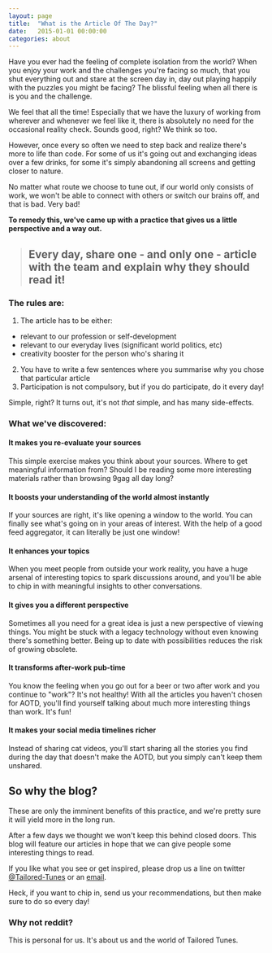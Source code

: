```yaml
---
layout: page
title:  "What is the Article Of The Day?"
date:   2015-01-01 00:00:00
categories: about
---
```


Have you ever had the feeling of complete isolation from the world? When you enjoy
your work and the challenges you're facing so much, that you shut everything out
and stare at the screen day in, day out playing happily with the puzzles you might
be facing? The blissful feeling when all there is is you and the challenge.

We feel that all the time! Especially that we have the luxury of working from
wherever and whenever we feel like it, there is absolutely no need for the
occasional reality check. Sounds good, right? We think so too.

However, once every so often we need to step back and realize there's more to life
than code. For some of us it's going out and exchanging ideas over a few drinks,
for some it's simply abandoning all screens and getting closer to nature.

No matter what route we choose to tune out, if our world only consists of work,
we won't be able to connect with others or switch our brains off, and that is
bad. Very bad!

__To remedy this, we've came up with a practice that gives us a little perspective
and a way out.__

> ## Every day, share one - and only one - article with the team and explain why they should read it!

### The rules are:
1. The article has to be either:
 - relevant to our profession or self-development
 - relevant to our everyday lives (significant world politics, etc)
 - creativity booster for the person who's sharing it
2. You have to write a few sentences where you summarise why you chose that particular article
3. Participation is not compulsory, but if you do participate, do it every day!

Simple, right?
It turns out, it's not _that_ simple, and has many side-effects.

### What we've discovered:

#### It makes you re-evaluate your sources
This simple exercise makes you think about your sources. Where to get meaningful
information from? Should I be reading some more interesting materials rather than
browsing 9gag all day long?

#### It boosts your understanding of the world almost instantly
If your sources are right, it's like opening a window to the world. You can finally
see what's going on in your areas of interest. With the help of a good feed aggregator,
it can literally be just one window!

#### It enhances your topics
When you meet people from outside your work reality, you have a huge arsenal of
interesting topics to spark discussions around, and you'll be able to chip in with
meaningful insights to other conversations.

#### It gives you a different perspective
Sometimes all you need for a great idea is just a new perspective of viewing things.
You might be stuck with a legacy technology without even knowing there's something
better. Being up to date with possibilities reduces the risk of growing obsolete.

#### It transforms after-work pub-time
You know the feeling when you go out for a beer or two after work and you continue
to "work"? It's not healthy! With all the articles you haven't chosen for AOTD,
you'll find yourself talking about much more interesting things than work. It's fun!

#### It makes your social media timelines richer
Instead of sharing cat videos, you'll start sharing all the stories you find during the day
that doesn't make the AOTD, but you simply can't keep them unshared.

## So why the blog?

These are only the imminent benefits of this practice, and we're pretty sure it will
yield more in the long run.

After a few days we thought we won't keep this behind closed doors. This blog will
feature our articles in hope that we can give people some interesting things to read.

If you like what you see or get inspired, please drop us a line on twitter [@Tailored-Tunes](http://www.twitter.com/Tailored_Tunes)
or an [email](mailto://hello@tailored-tunes.com).

Heck, if you want to chip in, send us your recommendations, but then make sure to do so
every day!

### Why not reddit?
This is personal for us. It's about us and the world of Tailored Tunes.
